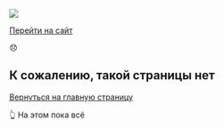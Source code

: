 [![](https://files.carrotquest.app/knowledge-bases-images/logos/64033/1726575914708-nb7xvabz.png)](/)

[Перейти на сайт](https://ru.hexlet.io)

😞

## К сожалению, такой страницы нет

[Вернуться на главную страницу](/)

👆 На этом пока всё